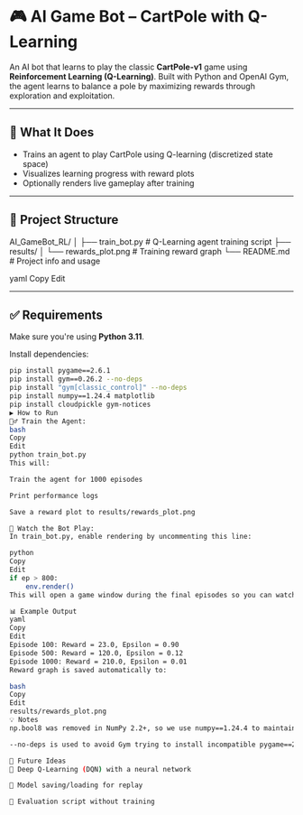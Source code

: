 # 🎮 AI Game Bot – CartPole with Q-Learning

An AI bot that learns to play the classic **CartPole-v1** game using **Reinforcement Learning (Q-Learning)**. Built with Python and OpenAI Gym, the agent learns to balance a pole by maximizing rewards through exploration and exploitation.

---

## 🧠 What It Does

- Trains an agent to play CartPole using Q-learning (discretized state space)
- Visualizes learning progress with reward plots
- Optionally renders live gameplay after training

---

## 📁 Project Structure

AI_GameBot_RL/ │ ├── train_bot.py # Q-Learning agent training script ├── results/ │ └── rewards_plot.png # Training reward graph └── README.md # Project info and usage

yaml
Copy
Edit

---

## ✅ Requirements

Make sure you're using **Python 3.11**.

Install dependencies:

```bash
pip install pygame==2.6.1
pip install gym==0.26.2 --no-deps
pip install "gym[classic_control]" --no-deps
pip install numpy==1.24.4 matplotlib
pip install cloudpickle gym-notices
▶️ How to Run
🏋️‍♂️ Train the Agent:
bash
Copy
Edit
python train_bot.py
This will:

Train the agent for 1000 episodes

Print performance logs

Save a reward plot to results/rewards_plot.png

👀 Watch the Bot Play:
In train_bot.py, enable rendering by uncommenting this line:

python
Copy
Edit
if ep > 800:
    env.render()
This will open a game window during the final episodes so you can watch your agent balance the pole!

📊 Example Output
yaml
Copy
Edit
Episode 100: Reward = 23.0, Epsilon = 0.90
Episode 500: Reward = 120.0, Epsilon = 0.12
Episode 1000: Reward = 210.0, Epsilon = 0.01
Reward graph is saved automatically to:

bash
Copy
Edit
results/rewards_plot.png
💡 Notes
np.bool8 was removed in NumPy 2.2+, so we use numpy==1.24.4 to maintain compatibility with gym==0.26.2.

--no-deps is used to avoid Gym trying to install incompatible pygame==2.1.0.

🚀 Future Ideas
🧠 Deep Q-Learning (DQN) with a neural network

💾 Model saving/loading for replay

🧪 Evaluation script without training

